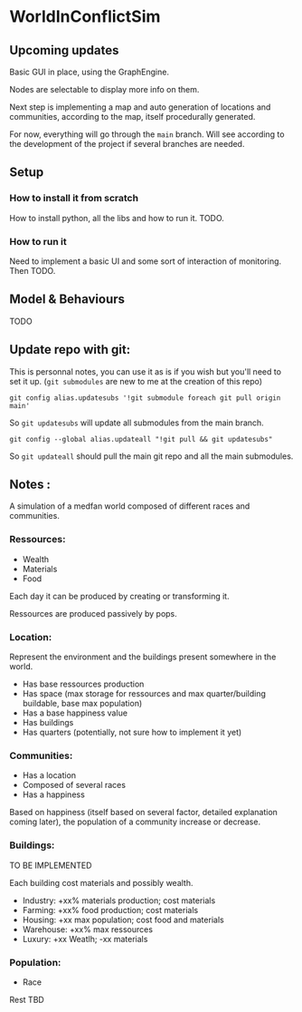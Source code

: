 # WorldInConflictSim

## Upcoming updates

Basic GUI in place, using the GraphEngine.

Nodes are selectable to display more info on them.

Next step is implementing a map and auto generation of locations and communities, according to the map, itself procedurally generated.

For now, everything will go through the `main` branch. Will see according to the development of the project if several branches are needed.

## Setup

### How to install it from scratch

How to install python, all the libs and how to run it. TODO.

### How to run it

Need to implement a basic UI and some sort of interaction of monitoring. Then TODO.

## Model & Behaviours

TODO

## Update repo with git:

This is personnal notes, you can use it as is if you wish but you'll need to set it up. (`git submodules` are new to me at the creation of this repo)

`git config alias.updatesubs '!git submodule foreach git pull origin main'`

So `git updatesubs` will update all submodules from the main branch.

`git config --global alias.updateall "!git pull && git updatesubs"`

So `git updateall` should pull the main git repo and all the main submodules.

## Notes :

A simulation of a medfan world composed of different races and communities.

### Ressources: 

- Wealth
- Materials
- Food

Each day it can be produced by creating or transforming it.

Ressources are produced passively by pops.

### Location:

Represent the environment and the buildings present somewhere in the world.

- Has base ressources production
- Has space (max storage for ressources and max quarter/building buildable, base max population)
- Has a base happiness value
- Has buildings
- Has quarters (potentially, not sure how to implement it yet)

### Communities:

- Has a location
- Composed of several races
- Has a happiness

Based on happiness (itself based on several factor, detailed explanation coming later), the population of a community increase or decrease.

### Buildings:

TO BE IMPLEMENTED

Each building cost materials and possibly wealth.

- Industry: +xx% materials production; cost materials
- Farming: +xx% food production; cost materials
- Housing: +xx max population; cost food and materials
- Warehouse: +xx% max ressources
- Luxury: +xx Weatlh; -xx materials

### Population:
- Race

Rest TBD
